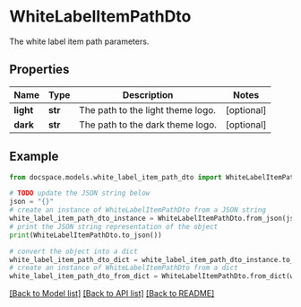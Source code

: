 # WhiteLabelItemPathDto

The white label item path parameters.

## Properties

Name | Type | Description | Notes
------------ | ------------- | ------------- | -------------
**light** | **str** | The path to the light theme logo. | [optional] 
**dark** | **str** | The path to the dark theme logo. | [optional] 

## Example

```python
from docspace.models.white_label_item_path_dto import WhiteLabelItemPathDto

# TODO update the JSON string below
json = "{}"
# create an instance of WhiteLabelItemPathDto from a JSON string
white_label_item_path_dto_instance = WhiteLabelItemPathDto.from_json(json)
# print the JSON string representation of the object
print(WhiteLabelItemPathDto.to_json())

# convert the object into a dict
white_label_item_path_dto_dict = white_label_item_path_dto_instance.to_dict()
# create an instance of WhiteLabelItemPathDto from a dict
white_label_item_path_dto_from_dict = WhiteLabelItemPathDto.from_dict(white_label_item_path_dto_dict)
```
[[Back to Model list]](../README.md#documentation-for-models) [[Back to API list]](../README.md#documentation-for-api-endpoints) [[Back to README]](../README.md)


